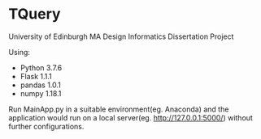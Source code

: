 # TQuery
University of Edinburgh MA Design Informatics Dissertation Project

Using:
* Python 3.7.6
* Flask 1.1.1
* pandas 1.0.1
* numpy 1.18.1

Run MainApp.py in a suitable environment(eg. Anaconda) and the application would run on a local server(eg. http://127.0.0.1:5000/) without further configurations.
